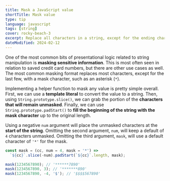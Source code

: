 ```yaml
---
title: Mask a JavaScript value
shortTitle: Mask value
type: tip
language: javascript
tags: [string]
cover: rocky-beach-3
excerpt: Replace all characters in a string, except for the ending characters, with a mask character.
dateModified: 2024-02-12
---
```


One of the most common bits of presentational logic related to string manipulation is **masking sensitive information**. This is most often seen in relation to saved credit card numbers, but there are other use cases as well. The most common masking format replaces most characters, except for the last few, with a mask character, such as an asterisk (`*`).

Implementing a helper function to mask any value is pretty simple overall. First, we can use a **template literal** to convert the value to a string. Then, using `String.prototype.slice()`, we can grab the portion of the **characters that will remain unmasked**. Finally, we can use `String.prototype.padStart()` to **fill the beginning of the string with the mask character** up to the original length.

Using a negative `num` argument will place the unmasked characters at the **start of the string**. Omitting the second argument, `num`, will keep a default of `4` characters unmasked. Omitting the third argument, `mask`, will use a default character of `'*'` for the mask.

```js
const mask = (cc, num = 4, mask = '*') =>
  `${cc}`.slice(-num).padStart(`${cc}`.length, mask);

mask(1234567890); // '******7890'
mask(1234567890, 3); // '*******890'
mask(1234567890, -4, '$'); // '$$$$567890'
```
